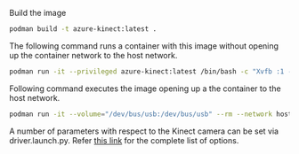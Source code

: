 Build the image
```bash
podman build -t azure-kinect:latest .
```

The following command runs a container with this image without opening up the container network to the host network.
```bash
podman run -it --privileged azure-kinect:latest /bin/bash -c "Xvfb :1 -screen 0 2560x1440x16 & . /opt/ros/humble/setup.bash && . /root/ws/install/setup.sh && ros2 launch azure_kinect_ros_driver driver.launch.py" 
```

Following command executes the image opening up a the container to the host network.
```bash
podman run -it --volume="/dev/bus/usb:/dev/bus/usb" --rm --network host --ipc=host --pid=host azure-kinect:latest /bin/bash -c "Xvfb :2 -screen 0 2560x1440x16 & . /opt/ros/humble/setup.bash && . /root/ws/install/setup.sh && ros2 launch azure_kinect_ros_driver driver.launch.py depth_mode:=NFOV_UNBINNED  point_cloud_in_depth_frame:=false"
```

A number of parameters with respect to the Kinect camera can be set via driver.launch.py. Refer [this link](https://github.com/microsoft/Azure_Kinect_ROS_Driver/blob/6ffb95a56ee175e5020b5ee5983d7230befbb176/docs/usage.md) for the complete list of options.